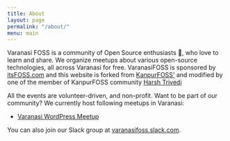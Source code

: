 ```yaml
---
title: About
layout: page
permalink: "/about/"
menu: main
---
```


Varanasi FOSS is a community of Open Source enthusiasts 🚀, who love to learn and share. We organize meetups about various open-source technologies, all across Varanasi for free.
VaranasiFOSS is sponsored by [itsFOSS.com](https://itsfoss.com) and this website is forked from [KanpurFOSS'](https://kanpurfoss.org) and modified by one of the member of KanpurFOSS community [Harsh Trivedi](https://harsh98trivedi.github.io)

All the events are volunteer-driven, and non-profit. Want to be part of our community? We currently host following meetups in Varanasi:

* [Varanasi WordPress Meetup](https://www.meetup.com/WordPress-Varanasi)

You can also join our Slack group at [varanasifoss.slack.com](https://varanasifoss.slack.com).